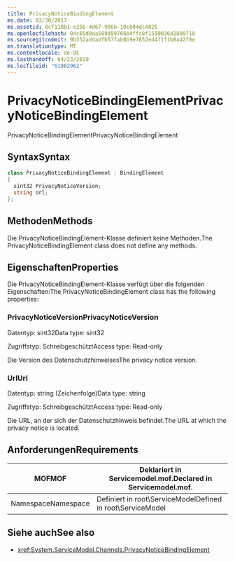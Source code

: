 ```yaml
---
title: PrivacyNoticeBindingElement
ms.date: 03/30/2017
ms.assetid: 0cf110b1-e25b-4d67-986b-10cb04dc4826
ms.openlocfilehash: 04c65d0aa589d99766b4ffc8f1550036d2880718
ms.sourcegitcommit: 9b552addadfb57fab0b9e7852ed4f1f1b8a42f8e
ms.translationtype: MT
ms.contentlocale: de-DE
ms.lasthandoff: 04/23/2019
ms.locfileid: "61962962"
---
```

# <a name="privacynoticebindingelement"></a><span data-ttu-id="eae82-102">PrivacyNoticeBindingElement</span><span class="sxs-lookup"><span data-stu-id="eae82-102">PrivacyNoticeBindingElement</span></span>
<span data-ttu-id="eae82-103">PrivacyNoticeBindingElement</span><span class="sxs-lookup"><span data-stu-id="eae82-103">PrivacyNoticeBindingElement</span></span>  
  
## <a name="syntax"></a><span data-ttu-id="eae82-104">Syntax</span><span class="sxs-lookup"><span data-stu-id="eae82-104">Syntax</span></span>  
  
```csharp
class PrivacyNoticeBindingElement : BindingElement  
{  
  sint32 PrivacyNoticeVersion;  
  string Url;  
};  
```  
  
## <a name="methods"></a><span data-ttu-id="eae82-105">Methoden</span><span class="sxs-lookup"><span data-stu-id="eae82-105">Methods</span></span>  
 <span data-ttu-id="eae82-106">Die PrivacyNoticeBindingElement-Klasse definiert keine Methoden.</span><span class="sxs-lookup"><span data-stu-id="eae82-106">The PrivacyNoticeBindingElement class does not define any methods.</span></span>  
  
## <a name="properties"></a><span data-ttu-id="eae82-107">Eigenschaften</span><span class="sxs-lookup"><span data-stu-id="eae82-107">Properties</span></span>  
 <span data-ttu-id="eae82-108">Die PrivacyNoticeBindingElement-Klasse verfügt über die folgenden Eigenschaften:</span><span class="sxs-lookup"><span data-stu-id="eae82-108">The PrivacyNoticeBindingElement class has the following properties:</span></span>  
  
### <a name="privacynoticeversion"></a><span data-ttu-id="eae82-109">PrivacyNoticeVersion</span><span class="sxs-lookup"><span data-stu-id="eae82-109">PrivacyNoticeVersion</span></span>  
 <span data-ttu-id="eae82-110">Datentyp: sint32</span><span class="sxs-lookup"><span data-stu-id="eae82-110">Data type: sint32</span></span>  
  
 <span data-ttu-id="eae82-111">Zugriffstyp: Schreibgeschützt</span><span class="sxs-lookup"><span data-stu-id="eae82-111">Access type: Read-only</span></span>  
  
 <span data-ttu-id="eae82-112">Die Version des Datenschutzhinweises</span><span class="sxs-lookup"><span data-stu-id="eae82-112">The privacy notice version.</span></span>  
  
### <a name="url"></a><span data-ttu-id="eae82-113">Url</span><span class="sxs-lookup"><span data-stu-id="eae82-113">Url</span></span>  
 <span data-ttu-id="eae82-114">Datentyp: string (Zeichenfolge)</span><span class="sxs-lookup"><span data-stu-id="eae82-114">Data type: string</span></span>  
  
 <span data-ttu-id="eae82-115">Zugriffstyp: Schreibgeschützt</span><span class="sxs-lookup"><span data-stu-id="eae82-115">Access type: Read-only</span></span>  
  
 <span data-ttu-id="eae82-116">Die URL, an der sich der Datenschutzhinweis befindet.</span><span class="sxs-lookup"><span data-stu-id="eae82-116">The URL at which the privacy notice is located.</span></span>  
  
## <a name="requirements"></a><span data-ttu-id="eae82-117">Anforderungen</span><span class="sxs-lookup"><span data-stu-id="eae82-117">Requirements</span></span>  
  
|<span data-ttu-id="eae82-118">MOF</span><span class="sxs-lookup"><span data-stu-id="eae82-118">MOF</span></span>|<span data-ttu-id="eae82-119">Deklariert in Servicemodel.mof.</span><span class="sxs-lookup"><span data-stu-id="eae82-119">Declared in Servicemodel.mof.</span></span>|  
|---------|-----------------------------------|  
|<span data-ttu-id="eae82-120">Namespace</span><span class="sxs-lookup"><span data-stu-id="eae82-120">Namespace</span></span>|<span data-ttu-id="eae82-121">Definiert in root\ServiceModel</span><span class="sxs-lookup"><span data-stu-id="eae82-121">Defined in root\ServiceModel</span></span>|  
  
## <a name="see-also"></a><span data-ttu-id="eae82-122">Siehe auch</span><span class="sxs-lookup"><span data-stu-id="eae82-122">See also</span></span>

- <xref:System.ServiceModel.Channels.PrivacyNoticeBindingElement>
